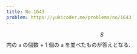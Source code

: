 ```yaml
---
title: No.1643
problem: https://yukicoder.me/problems/no/1643
---
```

$$ S $$ 内の `a` の個数 + 1 個の `a` を並べたものが答えとなる.
